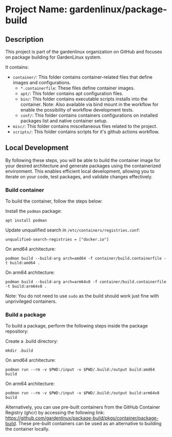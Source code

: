 # Project Name: gardenlinux/package-build

## Description
This project is part of the gardenlinux organization on GitHub and focuses on package building for GardenLinux system.

It contains:
- `container/`: This folder contains container-related files that define images and configurations.
  - `*.containerfile`: These files define container images.
  - `apt/`: This folder contains apt configuration files.
  - `bin/`: This folder contains executable scripts installs into the container. Note: Also available via bind mount in the workflow for enable the possibility of workflow development tests.
  - `conf/`: This folder contains containers configurations on installed packages list and native container setup.
- `misc/`: This folder contains miscellaneous files related to the project.
- `scripts/`: This folder contains scripts for it's github actions workflow.

## Local Development

By following these steps, you will be able to build the container image for your desired architecture and generate packages using the containerized environment. This enables efficient local development, allowing you to iterate on your code, test packages, and validate changes effectively.

### Build container

To build the container, follow the steps below:

Install the `podman` package:
```
apt install podman
```

Update unqualified search in `/etc/containers/registries.conf`:

```
unqualified-search-registries = ["docker.io"]
```

On amd64 architecture:
```
podman build --build-arg arch=amd64 -f container/build.containerfile -t build:amd64 .
```

On arm64 architecture:
```
podman build --build-arg arch=arm64v8 -f container/build.containerfile -t build:arm64v8 .
```

Note: You do not need to use `sudo` as the build should work just fine with unprivileged containers.

### Build a package

To build a package, perform the following steps inside the package repository:

Create a .build directory:
```
mkdir .build
```

On amd64 architecture:
```
podman run --rm -v $PWD:/input -v $PWD/.build:/output build:amd64 build
```

On arm64 architecture:
```
podman run --rm -v $PWD:/input -v $PWD/.build:/output build:arm64v8 build
```

Alternatively, you can use pre-built containers from the GitHub Container Registry (ghcr) by accessing the following link: https://github.com/gardenlinux/package-build/pkgs/container/package-build. These pre-built containers can be used as an alternative to building the container locally.
